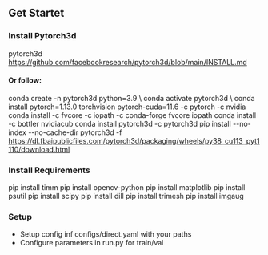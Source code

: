 

## Get Startet

### Install Pytorch3d
pytorch3d https://github.com/facebookresearch/pytorch3d/blob/main/INSTALL.md

#### Or follow:
conda create -n pytorch3d python=3.9 \\
conda activate pytorch3d \\
conda install pytorch=1.13.0 torchvision pytorch-cuda=11.6 -c pytorch -c nvidia
conda install -c fvcore -c iopath -c conda-forge fvcore iopath
conda install -c bottler nvidiacub
conda install pytorch3d -c pytorch3d
pip install --no-index --no-cache-dir pytorch3d -f https://dl.fbaipublicfiles.com/pytorch3d/packaging/wheels/py38_cu113_pyt1110/download.html


### Install Requirements 
pip install timm
pip install opencv-python
pip install matplotlib
pip install psutil 
pip install scipy 
pip install dill 
pip install trimesh 
pip install imgaug 


### Setup 
- Setup config inf configs/direct.yaml with your paths 
- Configure parameters in run.py for train/val